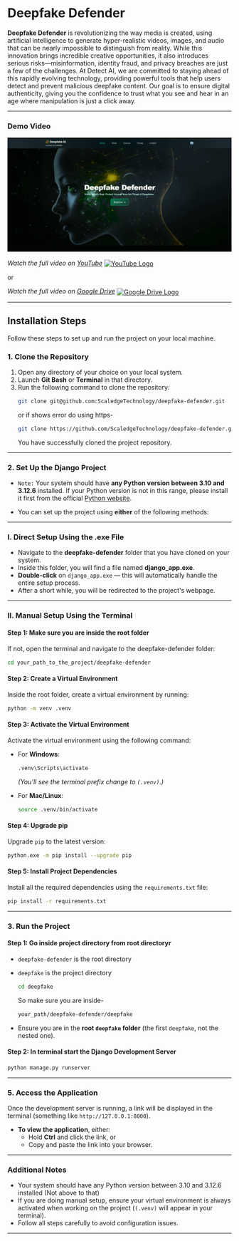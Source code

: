 # **Deepfake Defender**

**Deepfake Defender** is revolutionizing the way media is created, using artificial intelligence to generate hyper-realistic videos, images, and audio that can be nearly impossible to distinguish from reality. While this innovation brings incredible creative opportunities, it also introduces serious risks—misinformation, identity fraud, and privacy breaches are just a few of the challenges. At Detect AI, we are committed to staying ahead of this rapidly evolving technology, providing powerful tools that help users detect and prevent malicious deepfake content. Our goal is to ensure digital authenticity, giving you the confidence to trust what you see and hear in an age where manipulation is just a click away.

---
### **Demo Video**

<a href="https://youtu.be/GdRy9i-CTIs">
    <img src="https://github.com/ScaledgeTechnology/deepfake-defender/blob/main/demo_gif_deepfake.gif" alt="Deepfake Defender Demo" />
</a>

*Watch the full video on [YouTube](https://youtu.be/GdRy9i-CTIs)* 
<a href="https://youtu.be/d5mOhsKQorM">
    <img src="https://upload.wikimedia.org/wikipedia/commons/4/42/YouTube_icon_%282013-2017%29.png" alt="YouTube Logo" width="17" style="vertical-align: middle;" />
</a>

or

*Watch the full video on [Google Drive](https://drive.google.com/file/d/1t7_y_mZfEVYDfnKr7BFs-sxxd5A5Lo_d/view?usp=sharing)* 
<a href="https://drive.google.com/file/d/1t7_y_mZfEVYDfnKr7BFs-sxxd5A5Lo_d/view?usp=sharing">
    <img src="https://ssl.gstatic.com/images/branding/product/1x/drive_2020q4_48dp.png" alt="Google Drive Logo" width="17" style="vertical-align: middle;" />
</a>








---

## **Installation Steps**

Follow these steps to set up and run the project on your local machine.

### **1. Clone the Repository**
1. Open any directory of your choice on your local system.  
2. Launch **Git Bash** or **Terminal** in that directory.  
3. Run the following command to clone the repository:  
   ```bash
   git clone git@github.com:ScaledgeTechnology/deepfake-defender.git
   ```
   or if shows error do using https-
   ```bash
   git clone https://github.com/ScaledgeTechnology/deepfake-defender.git
   ```
   You have successfully cloned the project repository.
---


### **2. Set Up the Django Project**
- `Note:` Your system should have **any Python version between 3.10 and 3.12.6** installed.
If your Python version is not in this range, please install it first from the official [Python website](https://www.python.org/downloads/).  

- You can set up the project using **either** of the following methods:
---

### **I. Direct Setup Using the .exe File**
- Navigate to the **deepfake-defender** folder that you have cloned on your system.  
- Inside this folder, you will find a file named **django_app.exe**.  
- **Double-click** on `django_app.exe` — this will automatically handle the entire setup process.  
- After a short while, you will be redirected to the project's webpage.

---

### **II. Manual Setup Using the Terminal**
#### **Step 1: Make sure you are inside the root folder**
If not, open the terminal and navigate to the deepfake-defender folder:  
```bash
cd your_path_to_the_project/deepfake-defender
```
   
#### **Step 2: Create a Virtual Environment**
Inside the root folder, create a virtual environment by running:  
```bash
python -m venv .venv
```

#### **Step 3: Activate the Virtual Environment**
Activate the virtual environment using the following command:  

- For **Windows**:  
  ```bash
  .venv\Scripts\activate
  ```  
  _(You’ll see the terminal prefix change to `(.venv)`.)_

- For **Mac/Linux**:  
  ```bash
  source .venv/bin/activate
  ```

#### **Step 4: Upgrade pip**
Upgrade `pip` to the latest version:  
```bash
python.exe -m pip install --upgrade pip
```

#### **Step 5: Install Project Dependencies**
Install all the required dependencies using the `requirements.txt` file:  
```bash
pip install -r requirements.txt
```

---


### **3. Run the Project**

#### **Step 1: Go inside project directory from root directoryr**
- `deepfake-defender` is the root directory
- `deepfake` is the project directory

   ```bash
   cd deepfake
   ```

   So make sure you are inside-
   ```bash
   your_path/deepfake-defender/deepfake
   ```
   
- Ensure you are in the **root `deepfake` folder** (the first `deepfake`, not the nested one).  

#### **Step 2: In terminal start the Django Development Server**
  
```bash
python manage.py runserver
```

---

### **5. Access the Application**
Once the development server is running, a link will be displayed in the terminal (something like `http://127.0.0.1:8000`).  

- **To view the application**, either:  
  - Hold **Ctrl** and click the link, or  
  - Copy and paste the link into your browser.

---

### **Additional Notes**
- Your system should have any Python version between 3.10 and 3.12.6 installed (Not above to that) 
- If you are doing manual setup, ensure your virtual environment is always activated when working on the project (`(.venv)` will appear in your terminal).  
- Follow all steps carefully to avoid configuration issues.


---
